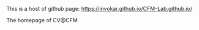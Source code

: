 This is a host of github page: https://invokar.github.io/CFM-Lab.github.io/

The homepage of CV@CFM
